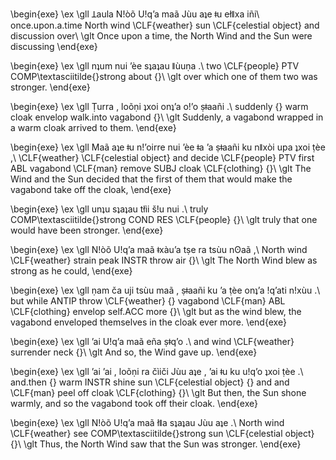 \begin{exe}
 \ex 
\gll Ʇaula Nǃòõ Uǃqʼa maã Jùu aʇe ǂu ełǁxa iñi\\ 
once.upon.a.time North wind \CLF{weather} sun \CLF{celestial object} and discussion over\\ 
\glt Once upon a time, the North Wind and the Sun were discussing
\end{exe}

\begin{exe}
 \ex 
\gll nʇum nui ʼèe sʇaʇau ǁùuṇa .\\ 
two \CLF{people} PTV COMP\textasciitilde{}strong about {}\\ 
\glt over which one of them two was stronger.
\end{exe}

\begin{exe}
 \ex 
\gll Ṭurra , loõṇi ʇxoi onʇʼa oǃʼo ṣǂaañi .\\ 
suddenly {} warm cloak envelop walk.into vagabond {}\\ 
\glt Suddenly, a vagabond wrapped in a warm cloak arrived to them.
\end{exe}

\begin{exe}
 \ex 
\gll Maã aʇe ǂu nǃʼoirre nui ʼèe ǂa ʼa ṣǂaañi ku nǁxòi upa ʇxoi ṭèe ,\\ 
\CLF{weather} \CLF{celestial object} and decide \CLF{people} PTV first ABL vagabond \CLF{man} remove SUBJ cloak \CLF{clothing} {}\\ 
\glt The Wind and the Sun decided that the first of them that would make the vagabond take off the cloak,
\end{exe}

\begin{exe}
 \ex 
\gll unʇu sʇaʇau tłìi šǃu nui .\\ 
truly COMP\textasciitilde{}strong COND RES \CLF{people} {}\\ 
\glt truly that one would have been stronger.
\end{exe}

\begin{exe}
 \ex 
\gll Nǃòõ Uǃqʼa maã ǂxàuʼa tṣe ra tsùu nʘaã ,\\ 
North wind \CLF{weather} strain peak INSTR throw air {}\\ 
\glt The North Wind blew as strong as he could,
\end{exe}

\begin{exe}
 \ex 
\gll ṇam ča uji tsùu maã , ṣǂaañi ku ʼa ṭèe onʇʼa ǃqʼati nǃxùu .\\ 
but while ANTIP throw \CLF{weather} {} vagabond \CLF{man} ABL \CLF{clothing} envelop self.ACC more {}\\ 
\glt but as the wind blew, the vagabond enveloped themselves in the cloak ever more.
\end{exe}

\begin{exe}
 \ex 
\gll ʼai Uǃqʼa maã eña ṣǂqʼo .\\ 
and wind \CLF{weather} surrender neck {}\\ 
\glt And so, the Wind gave up.
\end{exe}

\begin{exe}
 \ex 
\gll ʼai ʼai , loõṇi ra čìiči Jùu aʇe , ʼai ǂu ku uǃqʼo ʇxoi ṭèe .\\ 
and.then {} warm INSTR shine sun \CLF{celestial object} {} and and \CLF{man} peel off cloak \CLF{clothing} {}\\ 
\glt But then, the Sun shone warmly, and so the vagabond took off their cloak.
\end{exe}

\begin{exe}
 \ex 
\gll Nǃòõ Uǃqʼa maã łǁa sʇaʇau Jùu aʇe .\\ 
North wind \CLF{weather} see COMP\textasciitilde{}strong sun \CLF{celestial object} {}\\ 
\glt Thus, the North Wind saw that the Sun was stronger.
\end{exe}